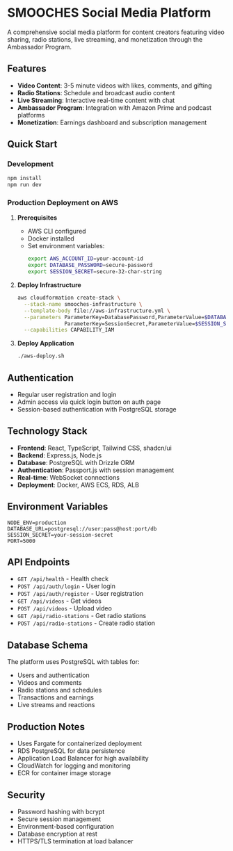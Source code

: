 # SMOOCHES Social Media Platform

A comprehensive social media platform for content creators featuring video sharing, radio stations, live streaming, and monetization through the Ambassador Program.

## Features

- **Video Content**: 3-5 minute videos with likes, comments, and gifting
- **Radio Stations**: Schedule and broadcast audio content 
- **Live Streaming**: Interactive real-time content with chat
- **Ambassador Program**: Integration with Amazon Prime and podcast platforms
- **Monetization**: Earnings dashboard and subscription management

## Quick Start

### Development
```bash
npm install
npm run dev
```

### Production Deployment on AWS

1. **Prerequisites**
   - AWS CLI configured
   - Docker installed
   - Set environment variables:
     ```bash
     export AWS_ACCOUNT_ID=your-account-id
     export DATABASE_PASSWORD=secure-password
     export SESSION_SECRET=secure-32-char-string
     ```

2. **Deploy Infrastructure**
   ```bash
   aws cloudformation create-stack \
     --stack-name smooches-infrastructure \
     --template-body file://aws-infrastructure.yml \
     --parameters ParameterKey=DatabasePassword,ParameterValue=$DATABASE_PASSWORD \
                  ParameterKey=SessionSecret,ParameterValue=$SESSION_SECRET \
     --capabilities CAPABILITY_IAM
   ```

3. **Deploy Application**
   ```bash
   ./aws-deploy.sh
   ```

## Authentication

- Regular user registration and login
- Admin access via quick login button on auth page
- Session-based authentication with PostgreSQL storage

## Technology Stack

- **Frontend**: React, TypeScript, Tailwind CSS, shadcn/ui
- **Backend**: Express.js, Node.js
- **Database**: PostgreSQL with Drizzle ORM
- **Authentication**: Passport.js with session management
- **Real-time**: WebSocket connections
- **Deployment**: Docker, AWS ECS, RDS, ALB

## Environment Variables

```env
NODE_ENV=production
DATABASE_URL=postgresql://user:pass@host:port/db
SESSION_SECRET=your-session-secret
PORT=5000
```

## API Endpoints

- `GET /api/health` - Health check
- `POST /api/auth/login` - User login
- `POST /api/auth/register` - User registration
- `GET /api/videos` - Get videos
- `POST /api/videos` - Upload video
- `GET /api/radio-stations` - Get radio stations
- `POST /api/radio-stations` - Create radio station

## Database Schema

The platform uses PostgreSQL with tables for:
- Users and authentication
- Videos and comments
- Radio stations and schedules
- Transactions and earnings
- Live streams and reactions

## Production Notes

- Uses Fargate for containerized deployment
- RDS PostgreSQL for data persistence
- Application Load Balancer for high availability
- CloudWatch for logging and monitoring
- ECR for container image storage

## Security

- Password hashing with bcrypt
- Secure session management
- Environment-based configuration
- Database encryption at rest
- HTTPS/TLS termination at load balancer